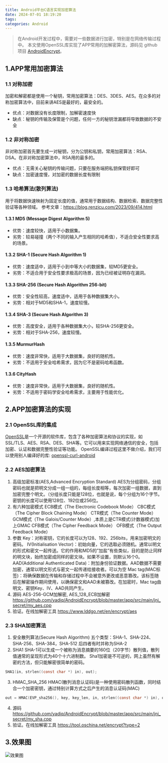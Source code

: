 ```yaml
---
title: Android平台C语言实现加密算法
date: 2024-07-01 18:19:20
tags: 
categories: Android
---
```


> 在Android开发过程中，需要对一些数据进行加密，特别是在网络传输过程中。
本文使用OpenSSL库实现了APP常用的加解密算法，源码见 github 项目 [AndroidEncrypt](https://github.com/yadiq/AndroidEncrypt)。


## 1.APP常用加密算法

### 1.1 对称加密 
加密和解密都是使用一个秘钥，常用加密算法：DES、3DES、AES。在众多的对称加密算法中，目前来讲AES是最好的，最安全的。
+ 优点：对数据没有长度限制，加解密速度快
+ 缺点：秘钥的传输及保管是个问题，任何一方的秘钥泄漏都将导致数据的不安全

### 1.2 非对称加密 
非对称加密首先要生成一对秘钥，分为公钥和私钥，常用加密算法：RSA、DSA。在非对称加密算法中，RSA用的最多的。
+ 优点：无需关心秘钥的传输问题，只要在服务端把私钥保管好即可
+ 缺点：加密速度慢，对加密的数据长度有限制

### 1.3 哈希算法(散列算法)

用于将数据快速映射为固定长度的值，通常用于数据结构、数据检索、数据完整性验证等各种领域。
参考文章：https://blog.renzicu.com/2023/09/414.html

#### 1.3.1 MD5 (Message Digest Algorithm 5)
+ 优势：速度较快，适用于小数据集。
+ 劣势：较易碰撞（两个不同的输入产生相同的哈希值），不适合安全性要求高的场景。
#### 1.3.2 SHA-1 (Secure Hash Algorithm 1)
+ 优势：速度适中，适用于小到中等大小的数据集，较MD5更安全。
+ 劣势：不适合用于安全性要求极高的场景，因为已经被证明存在漏洞。
#### 1.3.3 SHA-256 (Secure Hash Algorithm 256-bit)
+ 优势：安全性较高，速度适中，适用于各种数据集大小。
+ 劣势：相对于MD5和SHA-1，速度较慢。
#### 1.3.4 SHA-3 (Secure Hash Algorithm 3)
+ 优势：高度安全，适用于各种数据集大小，较SHA-256更安全。
+ 劣势：相对于SHA-256，速度较慢。
#### 1.3.5 MurmurHash
+ 优势：速度非常快，适用于大数据集，良好的随机性。
+ 劣势：不适用于安全哈希需求，因为它不是密码哈希函数。
#### 1.3.6 CityHash
+ 优势：速度非常快，适用于大数据集，良好的随机性。
+ 劣势：不适用于密码学安全哈希需求，主要用于性能优化。

## 2.APP加密算法的实现

### 2.1 OpenSSL库的集成

[OpenSSL](https://www.openssl.org/source/)是一个开源的软件库，包含了各种加密算法和协议的实现，如SSL/TLS、AES、RSA、DES、SHA等。它可以用来实现网络通信的安全，包括加密、认证和数据完整性验证等功能。
OpenSSL编译过程这里不做介绍，我们可以使用别人编译好的库: [openssl-curl-android](https://github.com/robertying/openssl-curl-android)

### 2.2 AES加密算法

1. 高级加密标准(AES,Advanced Encryption Standard)
AES为分组密码，分组密码也就是把明文分成一组一组的，每组长度相等，每次加密一组数据，直到加密完整个明文。（分组长度只能是128位，也就是说，每个分组为16个字节。密钥的长度可以使用128位、192位或256位。
2. 有六种加密模式
ECB模式（The Electronic Codebook Mode）
CBC模式（The Cipher Block Chaining Mode）
CTR模式（The Counter Mode）
GCM模式（The Galois/Counter Mode）,本质上是CTR模式(计数器模式)加上GMAC
CFB模式（The Cipher Feedback Mode）
OFB模式（The Output Feedback Mode）
3. 参数
Key：对称密钥，它的长度可以为128、192、256bits，用来加密明文的密码。
IV(Initialisation Vector)：初始向量，它的选取必须随机。通常以明文的形式和密文一起传送。它的作用和MD5的”加盐”有些类似，目的是防止同样的明文块，始终加密成同样的密文块。如果不设置，则默认16个0。
AAD(Additional Authenticated Data)：附加身份验证数据。AAD数据不需要加密，通常以明文形式与密文一起传递给接收者。可以为空
Mac tag(MAC标签)：将确保数据在传输和存储过程中不会被意外更改或恶意篡改。该标签随后在解密操作期间使用，以确保密文和AAD未被篡改。在加密时，Mac tag由明文、密钥Key、IV、AAD共同产生。
4. 源码
AES-256-GCM加解密, AES_128_ECB加解密
https://github.com/yadiq/AndroidEncrypt/blob/master/app/src/main/jni_secret/my_aes.cpp
5. 验证。在线加解密工具
https://www.lddgo.net/en/encrypt/aes

### 2.3 SHA加密算法

1. 安全散列算法(Secure Hash Algorithm)
五个类型：SHA-1、SHA-224、SHA-256、SHA-384，SHA-512
后四者有时并称为SHA-2
2. SHA1
SHA-1可以生成一个被称为消息摘要的160位（20字节）散列值，散列值通常的呈现形式为40个十六进制数。
Sha1加密是不可逆的，网上虽然有解密的方法，但只能解密很简单的密码。
```c
SHA1(in, strlen((const char *) in), out);
```
3. HMAC_SHA_256
HMAC(散列消息认证码)是一种使用密码散列函数，同时结合一个加密密钥，通过特别计算方式之后产生的消息认证码(MAC)
```c
out = HMAC(EVP_sha256(), key, key_len, in, strlen((const char *) in), out, &outLen);
```
4. 源码
https://github.com/yadiq/AndroidEncrypt/blob/master/app/src/main/jni_secret/my_sha.cpp
5. 验证。在线加解密工具
https://tool.oschina.net/encrypt?type=2

## 3.效果图

![效果图](/images/AndroidEncrypt.awebp)
